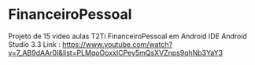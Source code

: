 # FinanceiroPessoal
Projeto de 15 video aulas T2Ti FinanceiroPessoal em Android IDE Android Studio 3.3
Link : https://www.youtube.com/watch?v=7_AB9dAAr0I&list=PLMqoOoxxICPey5mQsXVZnps9qhNb3YaY3

